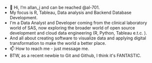 - 👋 Hi, I’m allan_j and can be reached @al-701.
- My focus is R, Tableau, Data analysis and Backend Database Development.
- I'm a Data Analyst and Developer coming from the clinical laboratory world of SAS, now exploring the broader world of open source development and cloud data engineering (R, Python, Tableau e.t.c. ).
- And all about creating software to visualize data and applying digital transformation to make the world a better place.
- 📫 How to reach me - just message me.
- BTW, as a recent newbie to Git and Github, I think it's FANTASTIC.
